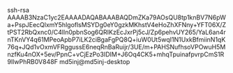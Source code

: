 ssh-rsa AAAAB3NzaC1yc2EAAAADAQABAAABAQDmZKa79AOsQU8tp1knBV7N6pWa+PspJEecQlxmY5hlgoflsMSYDg0eY0gzkMKhstV4eHoZhXFNny+YFT06X/ZtPST2RbQxnc0/C4lln0pbnSog6QRIKzEcJxrPj5cJ/Zp6pehvUY265/YaL6an4rnTKnVY4q61MPeoApbP7iLK2ciBgaFgPQ8Q+iuW0Ut5wqI1N1UxkBfmiinN1qK76q+JQd1vOxmVFRggussE6neqRnBaRuijr/3UE/m+PAHSNufhsoVPOwuH5MnzfKu4nOX+5ev/PpnC+vCjEzPo3IDIM+J6Oq4CK5+mhqTpuinafpvrpCmS1R9lIwPhRB0V848F md5inj@md5inj-desktop
